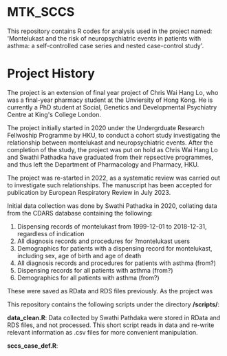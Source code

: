 # MTK_SCCS
This repository contains R codes for analysis used in the project named: 'Montelukast and the risk of neuropsychiatric events in patients with asthma: a self-controlled case series and nested case-control study'.

# Project History
The project is an extension of final year project of Chris Wai Hang Lo, who was a final-year pharmacy student at the Unviersity of Hong Kong. 
He is currently a PhD student at Social, Genetics and Developmental Psychiatry Centre at King's College London.

The project initially started in 2020 under the Undergrduate Research Fellwoship Programme by HKU, to conduct a cohort study investigating the relationship between montelukast and neuropsychiatric events.
After the completion of the study, the project was put on hold as Chris Wai Hang Lo and Swathi Pathadka have graduated from their repsective programmes, and thus left the Department of Pharmacology and Pharmacy, HKU.

The project was re-started in 2022, as a systematic review was carried out to investigate such relationships.
The manuscript has been accepted for publication by European Respiratory Review in July 2023.

Initial data collection was done by Swathi Pathadka in 2020, collating data from the CDARS database containing the following:

1. Dispensing records of montelukast from 1999-12-01 to 2018-12-31, regardless of indication
2. All diagnosis records and procedures for ?montelukast users
3. Demographics for patients with a dispensing record for montelukast, including sex, age of birth and age of death
4. All diagnosis records and procedures for patients with asthma (from?)
5. Dispensing records for all patients with asthma (from?)
6. Demographics for all patients with asthma (from?)

These were saved as RData and RDS files previously. As the project was

This repository contains the following scripts under the directory **/scripts/**:

**data_clean.R**: Data collected by Swathi Pathdaka were stored in RData and RDS files, and not processed. 
This short script reads in data and re-write relevant information as .csv files for more convenient manipulation.

**sccs_case_def.R**: 
